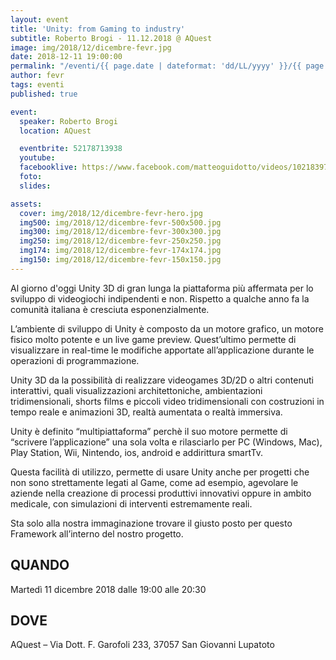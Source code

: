 ```yaml
---
layout: event
title: 'Unity: from Gaming to industry'
subtitle: Roberto Brogi - 11.12.2018 @ AQuest
image: img/2018/12/dicembre-fevr.jpg
date: 2018-12-11 19:00:00
permalink: "/eventi/{{ page.date | dateformat: 'dd/LL/yyyy' }}/{{ page.fileSlug | slug }}/index.html"
author: fevr
tags: eventi
published: true

event:
  speaker: Roberto Brogi
  location: AQuest

  eventbrite: 52178713938
  youtube:
  facebooklive: https://www.facebook.com/matteoguidotto/videos/10218397437391160/
  foto:
  slides:

assets:
  cover: img/2018/12/dicembre-fevr-hero.jpg
  img500: img/2018/12/dicembre-fevr-500x500.jpg
  img300: img/2018/12/dicembre-fevr-300x300.jpg
  img250: img/2018/12/dicembre-fevr-250x250.jpg
  img174: img/2018/12/dicembre-fevr-174x174.jpg
  img150: img/2018/12/dicembre-fevr-150x150.jpg
---
```


Al giorno d'oggi Unity 3D di gran lunga la piattaforma più affermata per lo sviluppo di videogiochi indipendenti e non. Rispetto a qualche anno fa la comunità italiana è cresciuta esponenzialmente.

L’ambiente di sviluppo di Unity è composto da un motore grafico, un motore fisico molto potente e un live game preview. Quest’ultimo permette di visualizzare in real-time le modifiche apportate all’applicazione durante le operazioni di programmazione.

Unity 3D da la possibilità di realizzare videogames 3D/2D o altri contenuti interattivi, quali visualizzazioni architettoniche, ambientazioni tridimensionali, shorts films e piccoli video tridimensionali con costruzioni in tempo reale e animazioni 3D, realtà aumentata o realtà immersiva.

Unity è definito “multipiattaforma” perchè il suo motore permette di “scrivere l’applicazione” una sola volta e rilasciarlo per PC (Windows, Mac), Play Station, Wii, Nintendo, ios, android e addirittura smartTv.

Questa facilità di utilizzo, permette di usare Unity anche per progetti che non sono strettamente legati al Game, come ad esempio, agevolare le aziende nella creazione di processi produttivi innovativi oppure in ambito medicale, con simulazioni di interventi estremamente reali.

Sta solo alla nostra immaginazione trovare il giusto posto per questo Framework all’interno del nostro progetto.

## QUANDO

Martedì 11 dicembre 2018 dalle 19:00 alle 20:30

## DOVE

AQuest – Via Dott. F. Garofoli 233, 37057 San Giovanni Lupatoto
